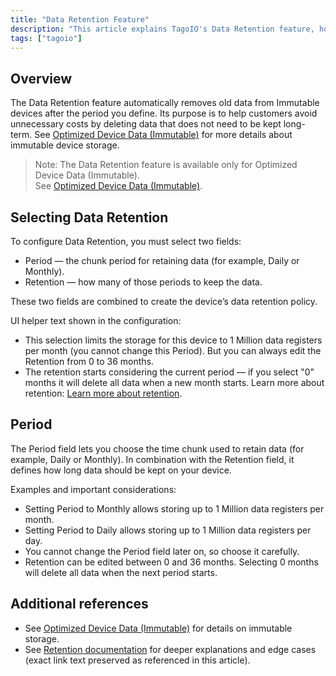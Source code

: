 ```yaml
---
title: "Data Retention Feature"
description: "This article explains TagoIO's Data Retention feature, how to configure its Period and Retention fields, and important limits and behaviors to consider when using Immutable (optimized) device data."
tags: ["tagoio"]
---
```


## Overview

The Data Retention feature automatically removes old data from Immutable devices after the period you define. Its purpose is to help customers avoid unnecessary costs by deleting data that does not need to be kept long-term. See [Optimized Device Data (Immutable)](../devices/device-data-management) for more details about immutable device storage.

> Note: The Data Retention feature is available only for Optimized Device Data (Immutable).  
> See [Optimized Device Data (Immutable)](../devices/device-data-management).

## Selecting Data Retention

To configure Data Retention, you must select two fields:
- Period — the chunk period for retaining data (for example, Daily or Monthly).
- Retention — how many of those periods to keep the data.

These two fields are combined to create the device’s data retention policy.

<!-- Image placeholder removed for build -->

UI helper text shown in the configuration:
- This selection limits the storage for this device to 1 Million data registers per month (you cannot change this Period). But you can always edit the Retention from 0 to 36 months.
- The retention starts considering the current period — if you select "0" months it will delete all data when a new month starts. Learn more about retention: [Learn more about retention](data-retention-feature).

## Period

The Period field lets you choose the time chunk used to retain data (for example, Daily or Monthly). In combination with the Retention field, it defines how long data should be kept on your device.

Examples and important considerations:
- Setting Period to Monthly allows storing up to 1 Million data registers per month.
- Setting Period to Daily allows storing up to 1 Million data registers per day.
- You cannot change the Period field later on, so choose it carefully.
- Retention can be edited between 0 and 36 months. Selecting 0 months will delete all data when the next period starts.

## Additional references

- See [Optimized Device Data (Immutable)](../devices/device-data-management) for details on immutable storage.
- See [Retention documentation](data-retention-feature) for deeper explanations and edge cases (exact link text preserved as referenced in this article).